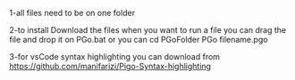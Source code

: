 1-all files need to be on one folder

2-to install Download the files when you want to run a file you can drag the file and drop it on PGo.bat
or you can
cd PGoFolder
PGo filename.pgo

3-for vsCode syntax highlighting you can download from https://github.com/manifarizi/Pigo-Syntax-highlighting
